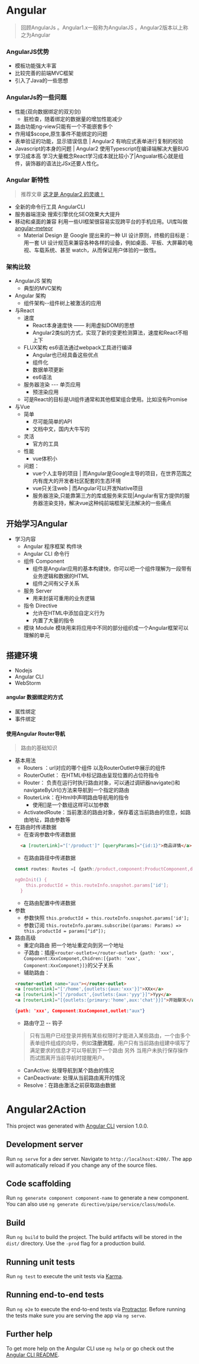 # Angular 
> 回顾AngularJs 。Angular1.x一般称为AngularJS 。Angular2版本以上称之为Angular

### AngularJS优势
* 模板功能强大丰富
* 比较完善的前端MVC框架
* 引入了Java的一些思想

### AngularJs的一些问题  
* 性能(双向数据绑定的双刃剑)
	* 脏检查，随着绑定的数据量的增加性能减少
* 路由功能ng-view只能有一个不能嵌套多个 
* 作用域$scope,原生事件不能绑定的问题
* 表单验证的功能，显示错误信息 | Angular2 有响应式表单进行复制的校验
* Javascript的本身的问题 | Angular2 使用Typescript在编译端解决大量BUG
* 学习成本高 学习大量概念React学习成本就比较小了|Angualar核心就是组件，装饰器的语法比JSx还要人性化。

### Angular 新特性 
> 推荐文章 [这才是 Angular2 的灵魂！](http://www.open-open.com/lib/view/open1473923872636.html)

* 全新的命令行工具 AngularCLI
* 服务器端渲染 搜索引擎优化SEO效果大大提升
* 移动和桌面的兼容 利用一些UI框架很容易实现跨平台的手机应用。UI库叫做[angular-meteor](https://angular-meteor.com/) 
	* Material Design 是 Google 提出来的一种 UI 设计原则，终极的目标是：用一套 UI 设计规范来兼容各种各样的设备，例如桌面、平板、大屏幕的电视、车载系统、甚至 watch，从而保证用户体验的一致性。

### 架构比较

* AngularJS 架构 
	* 典型的MVC架构
* Angular 架构
	* 组件架构--组件树上被激活的应用
* 与React
	* 速度
		* React本身速度快 —— 利用虚拟DOM的思想 
		* Angular2类似的方式，实现了新的变更检测算法，速度和React不相上下 
	* FLUX架构 es6语法通过webpack工具进行编译
		* Angular也已经具备这些优点
		* 组件化
		* 数据单项更新
		* es6语法
	* 服务器渲染 --- 单页应用
	 	* 预渲染应用
	* 可是React的目标是UI组件通常和其他框架组合使用。比如没有Promise
* 与Vue
	* 简单
		* 尽可能简单的API
		* 文档中文，国内大牛写的
	* 灵活
		* 官方的工具
	* 性能
		* vue体积小
	* 问题：
		* vue个人主导的项目 |  而Angular是Google主导的项目，在世界范围之内有庞大的开发者社区配套的生态环境
		* vue只关注web | 而Angular可以开发Native项目
		* 服务器渲染,只能靠第三方的库或服务来实现|Angular有官方提供的服务器渲染支持，解决vue这种纯前端框架无法解决的一些痛点


## 开始学习Angular
* 学习内容
	* Angular 程序框架 构件块
	* Angular CLI 命令行
	* 组件 Component
		* 组件是Angular应用的基本构建快，你可以吧一个组件理解为一段带有业务逻辑和数据的HTML
		* 组件之间有父子关系
	* 服务 Server
		* 用来封装可重用的业务逻辑
	* 指令 Directive
		* 允许在HTML中添加自定义行为
		* 内置了大量的指令
	* 模块 Module 模块用来将应用中不同的部分组织成一个Angular框架可以理解的单元

## 搭建环境
* Nodejs
* Angular CLI
* WebStorm
#### angular 数据绑定的方式
* 属性绑定
* 事件绑定
####  使用Angular Router导航 
>路由的基础知识
* 基本用法
  * Routers ：url对应的哪个组件 以及RouterOutlet中展示的组件
  * RouterOutlet： 在HTML中标记路由呈现位置的占位符指令
  * Router： 负责在运行时执行路由对象，可以通过调研器navigate()和navigateByUrl()方法来导航到一个指定的路由
  * RouterLink：在Html中声明路由导航用的指令
    * 使用[]是一个数组这样可以加参数
  * ActivatedRoute：当前激活的路由对象，保存着这当前路由的信息，如路由地址，路由参数等
* 在路由时传递数据
  * 在查询参数中传递数据
  ```html
    <a [routerLink]="['/product']" [queryParams]="{id:1}">商品详情</a>
  ```
  * 在路由路径中传递数据
  ```typescript
  const routes: Routes =[ {path:/product,component:ProductComponent,data:[{isProd:true}]} => ActivatedRoute.data[0][isProd]]
  
  ngOnInit() {
      this.productId = this.routeInfo.snapshot.params['id'];
    }

  ```
  * 在路由配置中传递数据
* 参数
  * 参数快照 `this.productId = this.routeInfo.snapshot.params['id'];`
  * 参数订阅 `this.routeInfo.params.subscribe((params: Params) => this.productId = params["id"]);`
* 路由高级
  * 重定向路由 把一个地址重定向到另一个地址
  * 子路由：插座`<router-outlet></router-outlet> {path: 'xxx', Component:XxxComponet,Chidren:[{path: 'xxx', Component:XxxComponet}]}`的父子关系
  * 辅助路由：
  ```html
  <router-outlet name="aux"></router-outlet> 
  <a [routerLink]="['/home',{outlets:{aux:'xxx'}]">XXx</a>
  <a [routerLink]="['/product',{outlets:{aux:'yyy'}]">Yyy</a>
  <a [routerLink]="[{outlets:{primary:'home',aux:'chat'}}]">开始聊天</a>
  ```
  ```json
  {path: 'xxx', Component:XxxComponet,outlet:"aux"}
  ```
  * 路由守卫 -- 钩子
  > 只有当用户已经登录并拥有某些权限时才能进入某些路由，一个由多个表单组件组成的向导，例如**注册流程**，用户只有当前路由组建中填写了满足要求的信息才可以导航到下一个路由
  > 另外 当用户未执行保存操作而试图离开当前导航时提醒用户。 
    * CanActive: 处理导航到某个路由的情况
    * CanDeactivate: 处理从当前路由离开的情况
    * Resolve：在路由激活之前获取路由数据
  
  
  
# Angular2Action

This project was generated with [Angular CLI](https://github.com/angular/angular-cli) version 1.0.0.

## Development server

Run `ng serve` for a dev server. Navigate to `http://localhost:4200/`. The app will automatically reload if you change any of the source files.

## Code scaffolding

Run `ng generate component component-name` to generate a new component. You can also use `ng generate directive/pipe/service/class/module`.

## Build

Run `ng build` to build the project. The build artifacts will be stored in the `dist/` directory. Use the `-prod` flag for a production build.

## Running unit tests

Run `ng test` to execute the unit tests via [Karma](https://karma-runner.github.io).

## Running end-to-end tests

Run `ng e2e` to execute the end-to-end tests via [Protractor](http://www.protractortest.org/).
Before running the tests make sure you are serving the app via `ng serve`.

## Further help

To get more help on the Angular CLI use `ng help` or go check out the [Angular CLI README](https://github.com/angular/angular-cli/blob/master/README.md).

